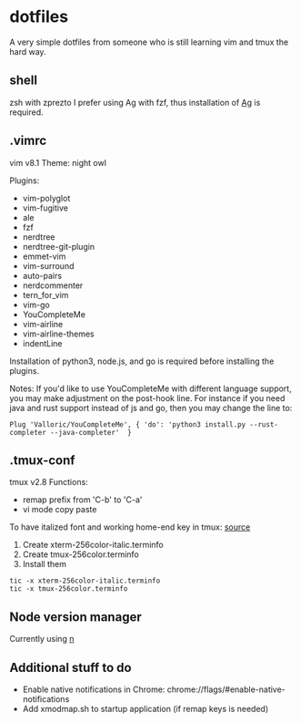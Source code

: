 # dotfiles
A very simple dotfiles from  someone who is still learning vim and tmux the hard way.

## shell
zsh with zprezto
I prefer using Ag with fzf, thus installation of [Ag](https://github.com/ggreer/the_silver_searcher) is required.

## .vimrc
vim v8.1
Theme: night owl

Plugins: 
- vim-polyglot
- vim-fugitive
- ale
- fzf
- nerdtree
- nerdtree-git-plugin
- emmet-vim
- vim-surround
- auto-pairs
- nerdcommenter
- tern_for_vim
- vim-go
- YouCompleteMe
- vim-airline
- vim-airline-themes
- indentLine

Installation of python3, node.js, and go is required before installing the plugins.

Notes:
If you'd like to use YouCompleteMe with different language support, you may make adjustment on the post-hook line.
For instance if you need java and rust support instead of js and go, then you may change the line to:
```
Plug 'Valloric/YouCompleteMe', { 'do': 'python3 install.py --rust-completer --java-completer'  }
```

## .tmux-conf
tmux v2.8
Functions:
- remap prefix from 'C-b' to 'C-a'
- vi mode copy paste

To have italized font and working home-end key in tmux: [source](https://medium.com/@dubistkomisch/how-to-actually-get-italics-and-true-colour-to-work-in-iterm-tmux-vim-9ebe55ebc2be)
1. Create xterm-256color-italic.terminfo
2. Create tmux-256color.terminfo
3. Install them
```
tic -x xterm-256color-italic.terminfo
tic -x tmux-256color.terminfo
```

## Node version manager
Currently using [n](https://github.com/tj/n)

## Additional stuff to do
- Enable native notifications in Chrome: chrome://flags/#enable-native-notifications
- Add xmodmap.sh to startup application (if remap keys is needed)

